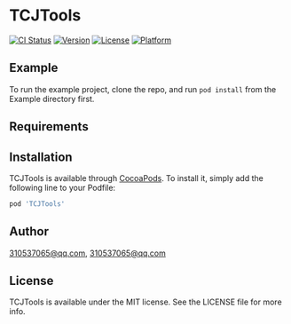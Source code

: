 # TCJTools

[![CI Status](https://img.shields.io/travis/310537065@qq.com/TCJTools.svg?style=flat)](https://travis-ci.org/310537065@qq.com/TCJTools)
[![Version](https://img.shields.io/cocoapods/v/TCJTools.svg?style=flat)](https://cocoapods.org/pods/TCJTools)
[![License](https://img.shields.io/cocoapods/l/TCJTools.svg?style=flat)](https://cocoapods.org/pods/TCJTools)
[![Platform](https://img.shields.io/cocoapods/p/TCJTools.svg?style=flat)](https://cocoapods.org/pods/TCJTools)

## Example

To run the example project, clone the repo, and run `pod install` from the Example directory first.

## Requirements

## Installation

TCJTools is available through [CocoaPods](https://cocoapods.org). To install
it, simply add the following line to your Podfile:

```ruby
pod 'TCJTools'
```

## Author

310537065@qq.com, 310537065@qq.com

## License

TCJTools is available under the MIT license. See the LICENSE file for more info.
